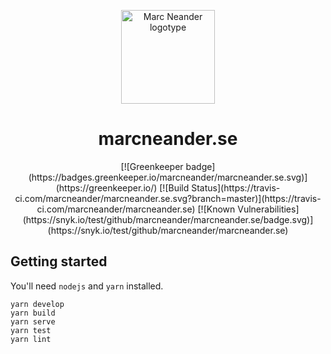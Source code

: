 <p align="center">
    <img src="https://raw.githubusercontent.com/marcneander/marcneander.se/master/src/images/m-dark.svg" alt="Marc Neander logotype" width="150"></a>
</p>
<h1 align="center">
   marcneander.se
</h1>
<p align="center">
    [![Greenkeeper badge](https://badges.greenkeeper.io/marcneander/marcneander.se.svg)](https://greenkeeper.io/)
    [![Build Status](https://travis-ci.com/marcneander/marcneander.se.svg?branch=master)](https://travis-ci.com/marcneander/marcneander.se)
    [![Known Vulnerabilities](https://snyk.io/test/github/marcneander/marcneander.se/badge.svg)](https://snyk.io/test/github/marcneander/marcneander.se)
</p>

## Getting started

You'll need `nodejs` and `yarn` installed.

```
yarn develop
yarn build
yarn serve
yarn test
yarn lint
```
